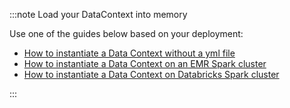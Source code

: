 :::note Load your DataContext into memory

Use one of the guides below based on your deployment:

- [How to instantiate a Data Context without a yml file](/docs/guides/setup/configuring_data_contexts/how-to-instantiate-a-data-context-without-a-yml-file)
- [How to instantiate a Data Context on an EMR Spark cluster](/docs/deployment_patterns/how-to-instantiate-a-data-context-on-an-emr-spark-cluster)
- [How to instantiate a Data Context on Databricks Spark cluster](/docs/deployment_patterns/how-to-instantiate-a-data-context-on-databricks-spark-cluster)

:::
